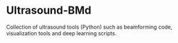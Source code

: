 # Ultrasound-BMd
Collection of ultrasound tools (Python) such as beamforming code, visualization tools and deep learning scripts.
